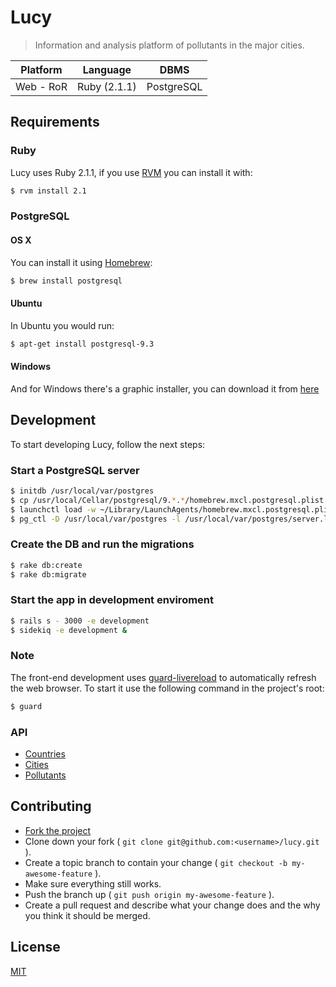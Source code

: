 # Lucy
> Information and analysis platform of pollutants in the major cities.

Platform  | Language     | DBMS
----------|--------------|-----
Web - RoR | Ruby (2.1.1) | PostgreSQL


## Requirements

### Ruby
Lucy uses Ruby 2.1.1, if you use [RVM](http://rvm.io) you can install it with:

```bash
$ rvm install 2.1
```

### PostgreSQL

#### OS X
You can install it using [Homebrew](http://brew.sh/):

```bash
$ brew install postgresql
```

#### Ubuntu
In Ubuntu you would run:

```bash
$ apt-get install postgresql-9.3
```

#### Windows
And for Windows there's a graphic installer, you can download it from
[here](http://www.postgresql.org/download/windows/)

## Development
To start developing Lucy, follow the next steps:

### Start a PostgreSQL server

```bash
$ initdb /usr/local/var/postgres
$ cp /usr/local/Cellar/postgresql/9.*.*/homebrew.mxcl.postgresql.plist ~/Library/LaunchAgents/
$ launchctl load -w ~/Library/LaunchAgents/homebrew.mxcl.postgresql.plist
$ pg_ctl -D /usr/local/var/postgres -l /usr/local/var/postgres/server.log start
```

### Create the DB and run the migrations

```bash
$ rake db:create
$ rake db:migrate
```

### Start the app in development enviroment

```bash
$ rails s - 3000 -e development
$ sidekiq -e development &
```

### Note
The front-end development uses [guard-livereload](https://github.com/guard/guard-livereload) to automatically refresh the web browser. To start it use the following command in the project's root:

```bash
$ guard
```

### API

 - [Countries](/api/v1/countries.md)
 - [Cities](/api/v1/cities.md)
 - [Pollutants](/api/v1/pollutants.md)

## Contributing

- [Fork the project](https://github.com/chirakiru/lucy/fork)
- Clone down your fork ( ```git clone git@github.com:<username>/lucy.git``` ).
- Create a topic branch to contain your change ( ```git checkout -b my-awesome-feature``` ).
- Make sure everything still works.
- Push the branch up ( ```git push origin my-awesome-feature``` ).
- Create a pull request and describe what your change does and the why you think it should be merged.

## License
[MIT](https://github.com/chirakiru/lucy/blob/master/LICENSE)
